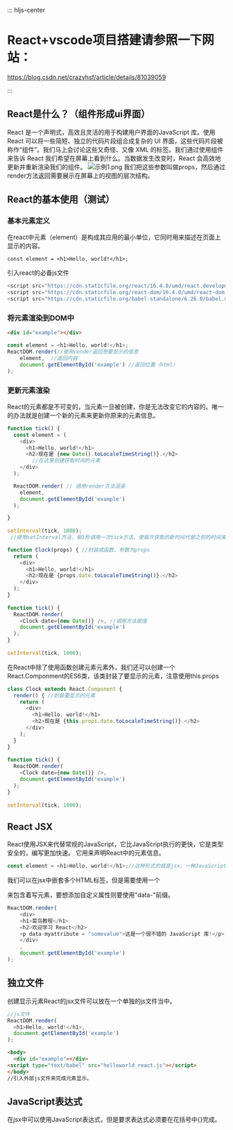 
::: hljs-center

# React+vscode项目搭建请参照一下网站：
https://blog.csdn.net/crazyhsf/article/details/81039059

:::
## React是什么？（组件形成ui界面）
React 是一个声明式，高效且灵活的用于构建用户界面的JavaScript 库。使用 React 可以将一些简短、独立的代码片段组合成复杂的 UI 界面，这些代码片段被称作“组件”。我们马上会讨论这些又奇怪、又像 XML 的标签。我们通过使用组件来告诉 React 我们希望在屏幕上看到什么。当数据发生改变时，React 会高效地更新并重新渲染我们的组件。
![示例1.png](0)
我们把这些参数叫做props，然后通过render方法返回需要展示在屏幕上的视图的层次结构。
## React的基本使用（测试）
### 基本元素定义
在react中元素（element）是构成其应用的最小单位，它同时用来描述在页面上显示的内容。
```react
const element = <h1>Hello, world!</h1>;
```
引入react的必备js文件
```JavaScript
<script src="https://cdn.staticfile.org/react/16.4.0/umd/react.development.js"></script>
<script src="https://cdn.staticfile.org/react-dom/16.4.0/umd/react-dom.development.js"></script>
<script src="https://cdn.staticfile.org/babel-standalone/6.26.0/babel.min.js"></script>
```

### 将元素渲染到DOM中
```html
<div id="example"></div>
```
```javascript
const element = <h1>Hello, world!</h1>;
ReactDOM.render(//使用render返回想要显示的信息
    element,  //返回内容
    document.getElementById('example') //返回位置（html）
);
```
### 更新元素渲染
React的元素都是不可变的，当元素一旦被创建，你是无法改变它的内容的。唯一的办法就是创建一个新的元素来更新你原来的元素信息。
```js
function tick() {
  const element = (
    <div>
      <h1>Hello, world!</h1>
      <h2>现在是 {new Date().toLocaleTimeString()}.</h2>
		//在这里创建获取时间的元素
    </div>
  );

  ReactDOM.render( // 调用render方法渲染
    element,
    document.getElementById('example')
  );

}
 
setInterval(tick, 1000);
 //使用setInterval方法，每1秒调用一次tick方法，使每次获取的新时间代替之前的时间来达到更新元素的效果。
```
```js
function Clock(props) { //封装成函数，参数为props
  return (
    <div>
      <h1>Hello, world!</h1>
      <h2>现在是 {props.date.toLocaleTimeString()}.</h2>
    </div>
  );
}
 
function tick() {
  ReactDOM.render(
    <Clock date={new Date()} />, //调用方法赋值
    document.getElementById('example')
  );
}
 
setInterval(tick, 1000);
```

在React中除了使用函数创建元素元素外，我们还可以创建一个React.Componment的ES6类，该类封装了要显示的元素，注意使用this.props
```js
class Clock extends React.Component {
  render() { //封装要显示的元素
    return (
      <div>
        <h1>Hello, world!</h1>
        <h2>现在是 {this.props.date.toLocaleTimeString()}.</h2>
      </div>
    );
  }
}
 
function tick() {
  ReactDOM.render(
    <Clock date={new Date()} />,
    document.getElementById('example')
  );
}
 
setInterval(tick, 1000);
```

## React JSX
React使用JSX来代替常规的JavaScript，它比JavaScript执行的更快，它是类型安全的，编写更加快速。
它用来声明React中的元素信息。
```js
const element = <h1>Hello, world!</h1>;//这种形式的就是jsx，一种JavaScript的扩展。
```

我们可以在jsx中嵌套多个HTML标签，但是需要使用一个<div></div>来包含着写元素，要想添加自定义属性则要使用"data-"前缀。
```js
ReactDOM.render(
    <div>
    <h1>菜鸟教程</h1>
    <h2>欢迎学习 React</h2>
    <p data-myattribute = "somevalue">这是一个很不错的 JavaScript 库!</p>
    </div>
    ,
    document.getElementById('example')
);
```
## 独立文件
创建显示元素React的jsx文件可以放在一个单独的js文件当中。
```js
//js文件
ReactDOM.render(
  <h1>Hello, world!</h1>,
  document.getElementById('example')
);
```
```html
<body>
  <div id="example"></div>
<script type="text/babel" src="helloworld_react.js"></script>
</body>
//引入外部js文件来完成元素显示。
```
## JavaScript表达式
在jsx中可以使用JavaScript表达式，但是要求表达式必须要在花括号中{}完成。
```js

```



 



